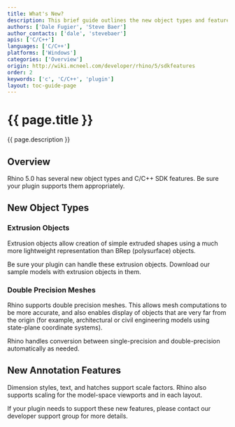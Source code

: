 ```yaml
---
title: What's New?
description: This brief guide outlines the new object types and features in the Rhino C/C++ SDK.
authors: ['Dale Fugier', 'Steve Baer']
author_contacts: ['dale', 'stevebaer']
apis: ['C/C++']
languages: ['C/C++']
platforms: ['Windows']
categories: ['Overview']
origin: http://wiki.mcneel.com/developer/rhino/5/sdkfeatures
order: 2
keywords: ['c', 'C/C++', 'plugin']
layout: toc-guide-page
---
```


# {{ page.title }}

{{ page.description }}

## Overview

Rhino 5.0 has several new object types and C/C++ SDK features.  Be sure your plugin supports them appropriately.

## New Object Types

### Extrusion Objects

Extrusion objects allow creation of simple extruded shapes using a much more lightweight representation than BRep (polysurface) objects.

Be sure your plugin can handle these extrusion objects.  Download our sample models with extrusion objects in them.

### Double Precision Meshes

Rhino supports double precision meshes.  This allows mesh computations to be more accurate, and also enables display of objects that are very far from the origin (for example, architectural or civil engineering models using state-plane coordinate systems).

Rhino handles conversion between single-precision and double-precision automatically as needed.

## New Annotation Features

Dimension styles, text, and hatches support scale factors.  Rhino also supports scaling for the model-space viewports and in each layout.

If your plugin needs to support these new features, please contact our developer support group for more details.

